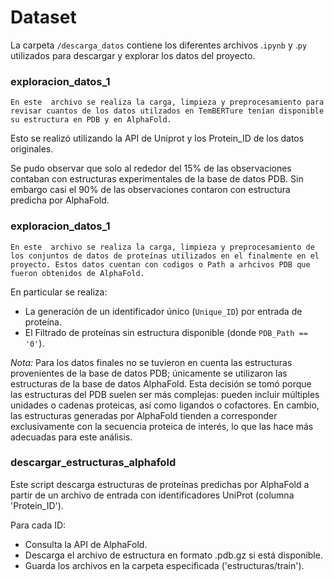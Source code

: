 # Dataset
La carpeta `/descarga_datos` contiene los diferentes archivos .`ipynb` y .`py` utilizados para descargar y explorar los datos del proyecto.


### **exploracion_datos_1**
    En este  archivo se realiza la carga, limpieza y preprocesamiento para revisar cuantos de los datos utilzados en TemBERTure tenían disponible su estructura en PDB y en AlphaFold.
Esto se realizó utilizando la API de Uniprot y los Protein_ID de los datos originales. 

Se pudo observar que solo  al rededor del 15% de las observaciones contaban con estructuras experimentales de la base de datos PDB. Sin embargo casi el 90% de las observaciones contaron con estructura predicha por AlphaFold.

### **exploracion_datos_1**
    En este  archivo se realiza la carga, limpieza y preprocesamiento de los conjuntos de datos de proteínas utilizados en el finalmente en el proyecto. Estos datos cuentan con codigos o Path a arhcivos PDB que fueron obtenidos de AlphaFold.

En particular se realiza:

* La generación de un identificador único (`Unique_ID`) por entrada de proteína.
* El Filtrado de proteínas sin estructura disponible (donde `PDB_Path == '0'`).

*Nota:* Para los datos finales no se tuvieron en cuenta las estructuras provenientes de la base de datos PDB; únicamente se utilizaron las estructuras de la base de datos AlphaFold. Esta decisión se tomó porque las estructuras del PDB suelen ser más complejas: pueden incluir múltiples unidades o cadenas proteicas, así como ligandos o cofactores. En cambio, las estructuras generadas por AlphaFold tienden a corresponder exclusivamente con la secuencia proteica de interés, lo que las hace más adecuadas para este análisis.

### **descargar_estructuras_alphafold**
Este script descarga estructuras de proteínas predichas por AlphaFold a partir de un archivo de entrada
con identificadores UniProt (columna 'Protein_ID').

Para cada ID:
- Consulta la API de AlphaFold.
- Descarga el archivo de estructura en formato .pdb.gz si está disponible.
- Guarda los archivos en la carpeta especificada ('estructuras/train').

